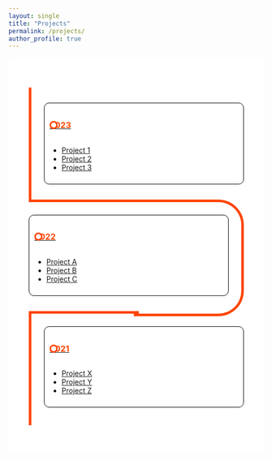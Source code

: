 ```yaml
---
layout: single
title: "Projects"
permalink: /projects/
author_profile: true
---
```


<div class="page__content" style="background-color: white; margin: 0 auto; max-width: 800px; padding: 20px;">

  <style>
    /* Custom timeline styles */
    .timeline {
      margin: 20px auto;
      padding: 20px;
    }

    .card {
      position: relative;
      max-width: 400px;
    }

    .card:nth-child(odd) {
      padding: 30px 0 30px 30px;
    }

    .card:nth-child(even) {
      padding: 30px 30px 30px 0;
    }

    .card::before {
      content: "";
      position: absolute;
      width: 50%;
      height: 100%;
      border: solid orangered;
    }

    .card:nth-child(odd)::before {
      left: 0px;
      top: 0;
      bottom: 0;
      border-width: 5px 0 5px 5px;
      border-radius: 50px 0 0 50px;
    }

    .card:nth-child(even)::before {
      right: 0;
      top: 0;
      bottom: 0;
      border-width: 5px 5px 5px 0;
      border-radius: 0 50px 50px 0;
    }

    .card:first-child::before {
      border-top: 0;
      border-top-left-radius: 0;
      border-bottom-left-radius: 0;
    }

    .card:last-child:nth-child(odd)::before {
      border-bottom: 0;
      border-bottom-left-radius: 0;
      border-top-left-radius: 0;
    }

    .card:last-child:nth-child(even)::before {
      border-bottom: 0;
      border-bottom-right-radius: 0;
      border-top-right-radius: 0;
    }

    .info {
      display: flex;
      flex-direction: column;
      background: white;
      color: black;
      border-radius: 10px;
      padding: 10px;
      border: 1px solid black;
    }

    .title {
      color: orangered;
      position: relative;
      cursor: pointer; /* Add cursor pointer */
    }

    .title::before {
      content: "";
      position: absolute;
      width: 10px;
      height: 10px;
      background: white;
      border-radius: 999px;
      border: 3px solid orangered;
      top: 50%;
      transform: translateY(-50%);
    }

    .card:nth-child(even) > .info > .title {
      text-align: right;
    }

    .card:nth-child(odd) > .info > .title::before {
      left: -25px;
    }

    .card:nth-child(even) > .info > .title::before {
      right: -25px;
    }
    
    /* Adjust the font size for the prompts */
    .info p {
      font-size: 16px;
    }
  </style>

  <div class="timeline">
    <div class="outer">
      <div class="card">
        <div class="info">
          <a href="../projects/project1.md">
            <h3 class="title">2023</h3>
          </a>
          <ul>
            <li><a href="../projects/project1.md">Project 1</a></li>
            <li><a href="../projects/project2.md">Project 2</a></li>
            <li><a href="../projects/project3.md">Project 3</a></li>
          </ul>
        </div>
      </div>
      <div class="card">
        <div class="info">
          <a href="../projects/projectA.md">
            <h3 class="title">2022</h3>
          </a>
          <ul>
            <li><a href="../projects/projectA.md">Project A</a></li>
            <li><a href="../projects/projectB.md">Project B</a></li>
            <li><a href="../projects/projectC.md">Project C</a></li>
          </ul>
        </div>
      </div>
      <div class="card">
        <div class="info">
          <a href="../projects/projectX.md">
            <h3 class="title">2021</h3>
          </a>
          <ul>
            <li><a href="../projects/projectX.md">Project X</a></li>
            <li><a href="../projects/projectY.md">Project Y</a></li>
            <li><a href="../projects/projectZ.md">Project Z</a></li>
          </ul>
        </div>
      </div>
    </div>
  </div>
</div>
